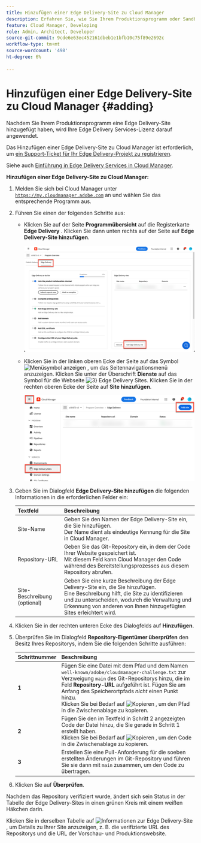 ```yaml
---
title: Hinzufügen einer Edge Delivery-Site zu Cloud Manager
description: Erfahren Sie, wie Sie Ihrem Produktionsprogramm oder Sandbox-Programm eine Edge Delivery-Site hinzufügen.
feature: Cloud Manager, Developing
role: Admin, Architect, Developer
source-git-commit: 9cde6e63ec452161dbeb1e1bfb10c75f89e2692c
workflow-type: tm+mt
source-wordcount: '498'
ht-degree: 6%

---
```



# Hinzufügen einer Edge Delivery-Site zu Cloud Manager {#adding}

Nachdem Sie Ihrem Produktionsprogramm eine Edge Delivery-Site hinzugefügt haben, wird Ihre Edge Delivery Services-Lizenz darauf angewendet.

Das Hinzufügen einer Edge Delivery-Site zu Cloud Manager ist erforderlich, um [ein Support-Ticket für Ihr Edge Delivery-Projekt zu registrieren](/help/edge/overview.md##support-ticket).

Siehe auch [Einführung in Edge Delivery Services in Cloud Manager](/help/implementing/cloud-manager/edge-delivery/introduction-to-edge-delivery-services.md).

**Hinzufügen einer Edge Delivery-Site zu Cloud Manager:**

1. Melden Sie sich bei Cloud Manager unter [`https://my.cloudmanager.adobe.com`](https://my.cloudmanager.adobe.com/) an und wählen Sie das entsprechende Programm aus.
1. Führen Sie einen der folgenden Schritte aus:

   * Klicken Sie auf der Seite **Programmübersicht** auf die Registerkarte **Edge Delivery** . Klicken Sie dann unten rechts auf der Seite auf **Edge Delivery-Site hinzufügen**.

     ![Fügen Sie die Edge Delivery-Site von der Registerkarte &quot;Edge Delivery&quot;hinzu](/help/implementing/cloud-manager/assets/cm-eds-add1.png)

   * Klicken Sie in der linken oberen Ecke der Seite auf das Symbol ![Menüsymbol anzeigen](https://spectrum.adobe.com/static/icons/workflow_18/Smock_ShowMenu_18_N.svg) , um das Seitennavigationsmenü anzuzeigen.
Klicken Sie unter der Überschrift **Dienste** auf das Symbol für die Webseite ![3} **Edge Delivery Sites**.
](https://spectrum.adobe.com/static/icons/workflow_18/Smock_WebPages_18_N.svg)
Klicken Sie in der rechten oberen Ecke der Seite auf **Site hinzufügen**.

     ![Fügen Sie die Edge Delivery-Site über die Schaltfläche &quot;Edge Delivery Sites&quot;hinzu](/help/implementing/cloud-manager/assets/cm-eds-add2.png)

1. Geben Sie im Dialogfeld **Edge Delivery-Site hinzufügen** die folgenden Informationen in die erforderlichen Felder ein:

   | Textfeld | Beschreibung |
   | - | --- |
   | Site-Name | Geben Sie den Namen der Edge Delivery-Site ein, die Sie hinzufügen.<br>Der Name dient als eindeutige Kennung für die Site in Cloud Manager. |
   | Repository-URL | Geben Sie das Git-Repository ein, in dem der Code Ihrer Website gespeichert ist.<br>Mit diesem Feld kann Cloud Manager den Code während des Bereitstellungsprozesses aus diesem Repository abrufen. |
   | Site-Beschreibung (optional) | Geben Sie eine kurze Beschreibung der Edge Delivery-Site ein, die Sie hinzufügen.<br>Eine Beschreibung hilft, die Site zu identifizieren und zu unterscheiden, wodurch die Verwaltung und Erkennung von anderen von Ihnen hinzugefügten Sites erleichtert wird. |

1. Klicken Sie in der rechten unteren Ecke des Dialogfelds auf **Hinzufügen**.

1. Überprüfen Sie im Dialogfeld **Repository-Eigentümer überprüfen** den Besitz Ihres Repositorys, indem Sie die folgenden Schritte ausführen:

   | Schrittnummer | Beschreibung |
   | - | - |
   | **1** | Fügen Sie eine Datei mit dem Pfad und dem Namen `well-known/adobe/cloudmanager-challenge.txt` zur Verzweigung `main` des Git-Repositorys hinzu, die im Feld **Repository-URL** aufgeführt ist. Fügen Sie am Anfang des Speicherortpfads *nicht* einen Punkt hinzu.<br>Klicken Sie bei Bedarf auf ![Kopieren](https://spectrum.adobe.com/static/icons/workflow_18/Smock_Copy_18_N.svg) , um den Pfad in die Zwischenablage zu kopieren. |
   | **2** | Fügen Sie den im Textfeld in Schritt 2 angezeigten Code der Datei hinzu, die Sie gerade in Schritt 1 erstellt haben.<br>Klicken Sie bei Bedarf auf ![Kopieren](https://spectrum.adobe.com/static/icons/workflow_18/Smock_Copy_18_N.svg) , um den Code in die Zwischenablage zu kopieren. |
   | **3** | Erstellen Sie eine Pull-Anforderung für die soeben erstellten Änderungen im Git-Repository und führen Sie sie dann mit `main` zusammen, um den Code zu übertragen. |

1. Klicken Sie auf **Überprüfen**.

Nachdem das Repository verifiziert wurde, ändert sich sein Status in der Tabelle der Edge Delivery-Sites in einen grünen Kreis mit einem weißen Häkchen darin.

Klicken Sie in derselben Tabelle auf ![Informationen zur Edge Delivery-Site](https://spectrum.adobe.com/static/icons/workflow_18/Smock_InfoOutline_18_N.svg) , um Details zu Ihrer Site anzuzeigen, z. B. die verifizierte URL des Repositorys und die URL der Vorschau- und Produktionswebsite.


